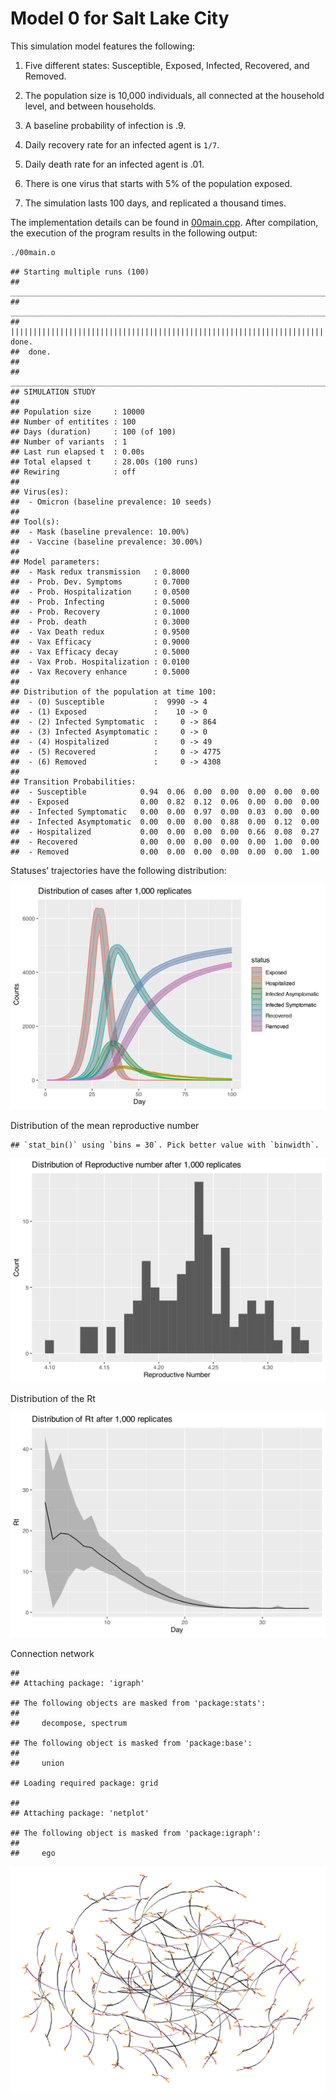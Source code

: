
# Model 0 for Salt Lake City

This simulation model features the following:

1.  Five different states: Susceptible, Exposed, Infected, Recovered,
    and Removed.

2.  The population size is 10,000 individuals, all connected at the
    household level, and between households.

3.  A baseline probability of infection is .9.

4.  Daily recovery rate for an infected agent is `1/7`.

5.  Daily death rate for an infected agent is .01.

6.  There is one virus that starts with 5% of the population exposed.

7.  The simulation lasts 100 days, and replicated a thousand times.

The implementation details can be found in [00main.cpp](00main.cpp).
After compilation, the execution of the program results in the following
output:

``` bash
./00main.o
```

    ## Starting multiple runs (100)
    ## _________________________________________________________________________
    ## _________________________________________________________________________
    ## ||||||||||||||||||||||||||||||||||||||||||||||||||||||||||||||||||||||||| done.
    ##  done.
    ## 
    ## ________________________________________________________________________________
    ## SIMULATION STUDY
    ## 
    ## Population size     : 10000
    ## Number of entitites : 100
    ## Days (duration)     : 100 (of 100)
    ## Number of variants  : 1
    ## Last run elapsed t  : 0.00s
    ## Total elapsed t     : 28.00s (100 runs)
    ## Rewiring            : off
    ## 
    ## Virus(es):
    ##  - Omicron (baseline prevalence: 10 seeds)
    ## 
    ## Tool(s):
    ##  - Mask (baseline prevalence: 10.00%)
    ##  - Vaccine (baseline prevalence: 30.00%)
    ## 
    ## Model parameters:
    ##  - Mask redux transmission   : 0.8000
    ##  - Prob. Dev. Symptoms       : 0.7000
    ##  - Prob. Hospitalization     : 0.0500
    ##  - Prob. Infecting           : 0.5000
    ##  - Prob. Recovery            : 0.1000
    ##  - Prob. death               : 0.3000
    ##  - Vax Death redux           : 0.9500
    ##  - Vax Efficacy              : 0.9000
    ##  - Vax Efficacy decay        : 0.5000
    ##  - Vax Prob. Hospitalization : 0.0100
    ##  - Vax Recovery enhance      : 0.5000
    ## 
    ## Distribution of the population at time 100:
    ##  - (0) Susceptible           :  9990 -> 4
    ##  - (1) Exposed               :    10 -> 0
    ##  - (2) Infected Symptomatic  :     0 -> 864
    ##  - (3) Infected Asymptomatic :     0 -> 0
    ##  - (4) Hospitalized          :     0 -> 49
    ##  - (5) Recovered             :     0 -> 4775
    ##  - (6) Removed               :     0 -> 4308
    ## 
    ## Transition Probabilities:
    ##  - Susceptible            0.94  0.06  0.00  0.00  0.00  0.00  0.00
    ##  - Exposed                0.00  0.82  0.12  0.06  0.00  0.00  0.00
    ##  - Infected Symptomatic   0.00  0.00  0.97  0.00  0.03  0.00  0.00
    ##  - Infected Asymptomatic  0.00  0.00  0.00  0.88  0.00  0.12  0.00
    ##  - Hospitalized           0.00  0.00  0.00  0.00  0.66  0.08  0.27
    ##  - Recovered              0.00  0.00  0.00  0.00  0.00  1.00  0.00
    ##  - Removed                0.00  0.00  0.00  0.00  0.00  0.00  1.00

Statuses’ trajectories have the following distribution:

![](README_files/figure-gfm/posterior-dist-1.svg)<!-- -->

Distribution of the mean reproductive number

    ## `stat_bin()` using `bins = 30`. Pick better value with `binwidth`.

![](README_files/figure-gfm/rep-num-1.svg)<!-- -->

Distribution of the Rt

![](README_files/figure-gfm/rt-num-1.svg)<!-- -->

Connection network

    ## 
    ## Attaching package: 'igraph'

    ## The following objects are masked from 'package:stats':
    ## 
    ##     decompose, spectrum

    ## The following object is masked from 'package:base':
    ## 
    ##     union

    ## Loading required package: grid

    ## 
    ## Attaching package: 'netplot'

    ## The following object is masked from 'package:igraph':
    ## 
    ##     ego

![](README_files/figure-gfm/net-1.png)<!-- -->
